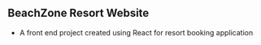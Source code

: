 ## BeachZone Resort Website

- A front end project created using React for resort booking application
